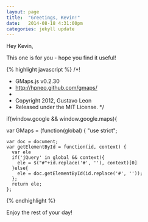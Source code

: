 ```yaml
---
layout: page
title:  "Greetings, Kevin!"
date:   2014-08-18 4:31:00pm
categories: jekyll update
---
```


Hey Kevin,

This one is for you - hope you find it useful!

{% highlight javascript %}
/*!
 * GMaps.js v0.2.30
 * http://hpneo.github.com/gmaps/
 *
 * Copyright 2012, Gustavo Leon
 * Released under the MIT License.
 */

if(window.google && window.google.maps){

  var GMaps = (function(global) {
    "use strict";

    var doc = document;
    var getElementById = function(id, context) {
      var ele
      if('jQuery' in global && context){
        ele = $("#"+id.replace('#', ''), context)[0]
      }else{
        ele = doc.getElementById(id.replace('#', ''));
      };
      return ele;
    };
{% endhighlight %}

Enjoy the rest of your day!

[jekyll-gh]: https://github.com/jekyll/jekyll
[jekyll]:    http://jekyllrb.com
